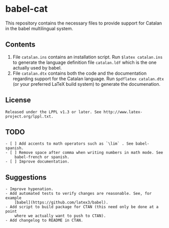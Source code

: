 # babel-cat

This repository contains the necessary files to provide support for Catalan in
the babel multilingual system.

## Contents

  1. File `catalan.ins` contains an installation script. Run `$latex
     catalan.ins` to generate the language definition file `catalan.ldf` which
     is the one actually used by babel.
  2. File `catalan.dtx` contains both the code and the documentation regarding
     support for the Catalan language. Run `$pdflatex catalan.dtx` (or your
     preferred LaTeX build system) to generate the documenation.

## License

    Released under the LPPL v1.3 or later. See http://www.latex-project.org/lppl.txt.

## TODO

    - [ ] Add accents to math operators such as `\lim` . See babel-spanish.
    - [ ] Remove space after comma when writing numbers in math mode. See
        babel-french or spanish.
    - [ ] Improve documentation.

## Suggestions

    - Improve hypenation.
    - Add automated tests to verify changes are reasonable. See, for example
        [babel](https://github.com/latex3/babel).
    - Add script to build package for CTAN (this need only be done at a point
        where we actually want to push to CTAN).
    - Add changelog to README in CTAN.
